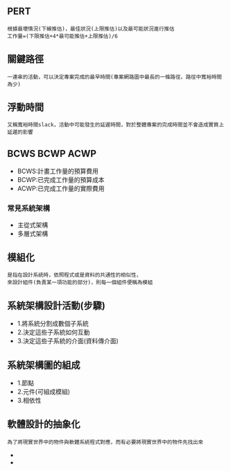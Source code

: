 ## PERT
```
根據最壞情況(下線推估)，最佳狀況(上限推估)以及最可能狀況進行推估
工作量=(下限推估+4*最可能推估+上限推估)/6
```
## 關鍵路徑
```
一連串的活動，可以決定專案完成的最早時間(專案網路圖中最長的一條路徑，路徑中寬裕時間為少)
```
## 浮動時間
```
又稱寬裕時間slack，活動中可能發生的延遲時間，對於整體專案的完成時間並不會造成實質上延遲的影響
```
## BCWS BCWP ACWP
- BCWS:計畫工作量的預算費用
- BCWP:已完成工作量的預算成本
- ACWP:已完成工作量的實際費用
### 常見系統架構
- 主從式架構
- 多層式架構
## 模組化
```
是指在設計系統時，依照程式或是資料的共通性的相似性，
來設計組件(負責某一項功能的部分)，則每一個組件便稱為模組
```
## 系統架構設計活動(步驟)
- 1.將系統分割成數個子系統
- 2.決定這些子系統如何互動
- 3.決定這些子系統的介面(資料傳介面)
## 系統架構圖的組成
- 1.節點
- 2.元件(可組成模組)
- 3.相依性
## 軟體設計的抽象化
```
為了將現實世界中的物件與軟體系統程式對應，而有必要將現實世界中的物件先找出來
```
-
-
